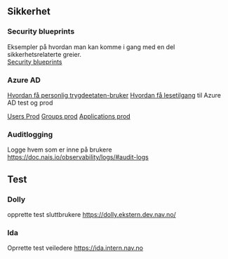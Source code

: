 ## Sikkerhet

### Security blueprints
Eksempler på hvordan man kan komme i gang med en del sikkerhetsrelaterte greier.  
[Security blueprints](https://security.labs.nais.io/)

### Azure AD
[Hvordan få personlig trygdeetaten-bruker](https://github.com/navikt/devuser-check/blob/main/README.md#faq)
[Hvordan få lesetilgang](https://github.com/navikt/azure-ad-self-service/blob/main/DirectoryRead/README.md) til Azure AD test og prod

[Users Prod](https://portal.azure.com/#blade/Microsoft_AAD_IAM/UsersManagementMenuBlade/MsGraphUsers) [Groups prod](https://portal.azure.com/#blade/Microsoft_AAD_IAM/GroupsManagementMenuBlade/AllGroups) [Applications prod](https://portal.azure.com/#blade/Microsoft_AAD_IAM/StartboardApplicationsMenuBlade/AppAppsPreview)

### Auditlogging
Logge hvem som er inne på brukere
https://doc.nais.io/observability/logs/#audit-logs


## Test

### Dolly
opprette test sluttbrukere
https://dolly.ekstern.dev.nav.no/

### Ida
Oprrette test veiledere
https://ida.intern.nav.no
